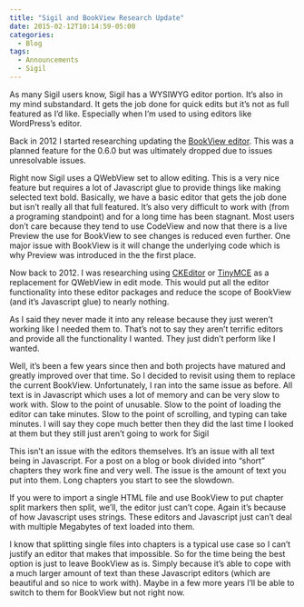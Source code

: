 ```yaml
---
title: "Sigil and BookView Research Update"
date: 2015-02-12T10:14:59-05:00
categories:
  - Blog
tags:
  - Announcements
  - Sigil
---
```


As many Sigil users know, Sigil has a WYSIWYG editor portion. It’s also in my mind substandard. It gets the job done for quick edits but it’s not as full featured as I’d like. Especially when I’m used to using editors like WordPress’s editor.

Back in 2012 I started researching updating the [BookView editor](https://john.nachtimwald.com/2012/03/10/sigil-bookview-changes-preview/). This was a planned feature for the 0.6.0 but was ultimately dropped due to issues unresolvable issues.

Right now Sigil uses a QWebView set to allow editing. This is a very nice feature but requires a lot of Javascript glue to provide things like making selected text bold. Basically, we have a basic editor that gets the job done but isn’t really all that full featured. It’s also very difficult to work with (from a programing standpoint) and for a long time has been stagnant. Most users don’t care because they tend to use CodeView and now that there is a live Preview the use for BookView to see changes is reduced even further. One major issue with BookView is it will change the underlying code which is why Preview was introduced in the the first place.

Now back to 2012. I was researching using [CKEditor](http://ckeditor.com/) or [TinyMCE](http://www.tinymce.com/) as a replacement for QWebView in edit mode. This would put all the editor functionality into these editor packages and reduce the scope of BookView (and it’s Javascript glue) to nearly nothing.

As I said they never made it into any release because they just weren’t working like I needed them to. That’s not to say they aren’t terrific editors and provide all the functionality I wanted. They just didn’t perform like I wanted.

Well, it’s been a few years since then and both projects have matured and greatly improved over that time. So I decided to revisit using them to replace the current BookView. Unfortunately, I ran into the same issue as before. All text is in Javascript which uses a lot of memory and can be very slow to work with. Slow to the point of unusable. Slow to the point of loading the editor can take minutes. Slow to the point of scrolling, and typing can take minutes. I will say they cope much better then they did the last time I looked at them but they still just aren’t going to work for Sigil

This isn’t an issue with the editors themselves. It’s an issue with all text being in Javascript. For a post on a blog or book divided into “short” chapters they work fine and very well. The issue is the amount of text you put into them. Long chapters you start to see the slowdown.

If you were to import a single HTML file and use BookView to put chapter split markers then split, we’ll, the editor just can’t cope. Again it’s because of how Javascript uses strings. These editors and Javascript just can’t deal with multiple Megabytes of text loaded into them.

I know that splitting single files into chapters is a typical use case so I can’t justify an editor that makes that impossible. So for the time being the best option is just to leave BookView as is. Simply because it’s able to cope with a much larger amount of text than these Javascript editors (which are beautiful and so nice to work with). Maybe in a few more years I’ll be able to switch to them for BookView but not right now.